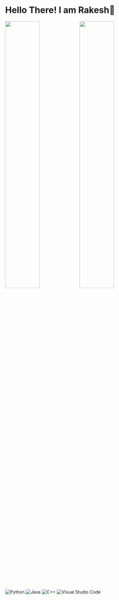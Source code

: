# Hello There! I am Rakesh👋 

<img align="left" width="47%" src="https://github-readme-stats.vercel.app/api?username=Rakesh-592&show_icons=true&theme=dracula" />
<img align="left" width="47%" src="https://github-readme-stats.vercel.app/api/top-langs/?username=Rakesh-592&layout=compact" />

![Python](https://img.shields.io/badge/python-3670A0?style=for-the-badge&logo=python&logoColor=ffdd54)
![Java](https://img.shields.io/badge/java-%23ED8B00.svg?style=for-the-badge&logo=java&logoColor=white)
![C++](https://img.shields.io/badge/c++-%2300599C.svg?style=for-the-badge&logo=c%2B%2B&logoColor=white)
![Visual Studio Code](https://img.shields.io/badge/Visual%20Studio%20Code-0078d7.svg?style=for-the-badge&logo=visual-studio-code&logoColor=white)
